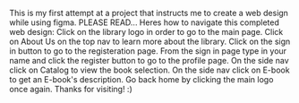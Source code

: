 This is my first attempt at a project that instructs me to create a web design while using figma.
PLEASE READ...
Heres how to navigate this completed web design:
Click on the library logo in order to go to the main page.
Click on About Us on the top nav to learn more about the library.
Click on the sign in button to go to the registeration page.
From the sign in page type in your name and click the register button to go to the profile page.
On the side nav click on Catalog to view the book selection.
On the side nav click on E-book to get an E-book's description. 
Go back home by clicking the main logo once again.
Thanks for visiting! :)

